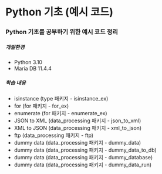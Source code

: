 # Python 기초 (예시 코드)

### Python 기초를 공부하기 위한 예시 코드 정리

##### 개발환경
- Python 3.10
- Maria DB 11.4.4

##### 학습 내용
- isinstance (type 패키지 - isinstance_ex)
- for (for 패키지 - for_ex)
- enumerate (for 패키지 - enumerate_ex)
- JSON to XML (data_processing 패키지 - json_to_xml)
- XML to JSON (data_processing 패키지 - xml_to_json)
- ftp (data_processing 패키지 - ftp)
- dummy data (data_processing 패키지 - dummy_data)
- dummy data (data_processing 패키지 - dummy_data_to_db)
- dummy data (data_processing 패키지 - dummy_database)
- dummy data (data_processing 패키지 - dummy_data_run)